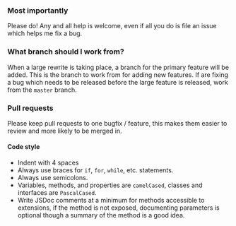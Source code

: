 ### Most importantly

Please do! Any and all help is welcome, even if all you do is file an issue which helps me fix a bug.

### What branch should I work from?

When a large rewrite is taking place, a branch for the primary feature will be added. This is the branch to work from for adding new features. If are fixing a bug which needs to be released before the large feature is released, work from the `master` branch.

### Pull requests

Please keep pull requests to one bugfix / feature, this makes them easier to review and more likely to be merged in.

#### Code style

- Indent with 4 spaces
- Always use braces for `if`, `for`, `while`, etc. statements.
- Always use semicolons.
- Variables, methods, and properties are `camelCased`, classes and interfaces are `PascalCased`.
- Write JSDoc comments at a minimum for methods accessible to extensions, if the method is not exposed, documenting parameters is optional though a summary of the method is a good idea.
